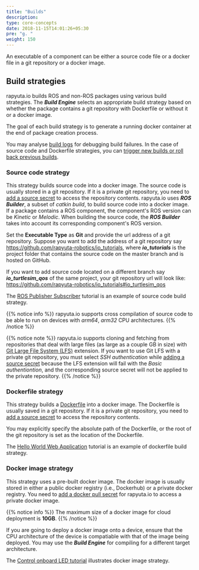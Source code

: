 ```yaml
---
title: "Builds"
description:
type: core-concepts
date: 2018-11-15T14:01:26+05:30
pre: "g. "
weight: 150
---
```

An executable of a component can be either a source code file or a docker file in a git repository or a docker image.

## Build strategies
rapyuta.io builds ROS and non-ROS packages using various build strategies.
The ***Build Engine*** selects an appropriate build strategy based on
whether the package contains a git repository with Dockerfile or
without it or a docker image.

The goal of each build strategy is to generate a running docker container
at the end of package creation process.

You may analyse [build logs](/core-concepts/logging/build-logs) for
debugging build failures. In the case of source code and Dockerfile
strategies, you can
[trigger new builds or roll back previous builds](/core-concepts/builds/trigger-rollback).

### Source code strategy
This strategy builds source code into a docker image. The source code
is usually stored in a git repository. If it is a private git repository,
you need to [add a source secret](/core-concepts/secrets/source-secret)
to access the repository contents. rapyuta.io uses ***ROS Builder***, a subset of *catkin build*, to build source code into a docker image. If a package contains a ROS component, the component's ROS version can be *Kinetic* or *Melodic*. When building the source code, the ***ROS Builder*** takes into account its corresponding component's ROS version. 

Set the **Executable Type** as **Git** and provide the url address of
a git repository. Suppose you want to add the address of a git repository
say https://github.com/rapyuta-robotics/io_tutorials,
where ***io_tutorials*** is the project folder that contains the source
code on the master branch and is hosted on GitHub.

If you want to add source code located on a different branch say
***io_turtlesim_qos*** of the same project, your git repository url
will look like:
https://github.com/rapyuta-robotics/io_tutorials#io_turtlesim_qos

The [ROS Publisher Subscriber](/dev-tutorials/ros-publisher-subscriber)
tutorial is an example of source code build strategy.

{{% notice info %}}
rapyuta.io supports cross compilation of source code
to be able to run on devices with *arm64*, *arm32* CPU
architectures.
{{% /notice %}}

{{% notice note %}}
rapyuta.io supports cloning and fetching from repositories
that deal with large files (as large as a couple GB in size) with
[Git Large File System (LFS)](https://git-lfs.github.com/) extension.
If you want to use Git LFS with a private git repository, you must select *SSH authentication* while [adding a source secret](/core-concepts/secrets/source-secret/) because the LFS extension will fail with the *Basic authentiontion*, and the corresponding source secret will not be applied to the private repository.
{{% /notice %}}

### Dockerfile strategy
This strategy builds a [Dockerfile](https://docs.docker.com/engine/reference/builder/) into a docker image. The Dockerfile is
usually saved in a git repository. If it is a private git repository,
you need to [add a source secret](/core-concepts/secrets/source-secret)
to access the repository contents.

You may explicitly specify the absolute path of the Dockerfile, or
the root of the git repository is set as the location of the Dockerfile.

The [Hello World Web Application](/dev-tutorials/hello-world/) tutorial is
an example of dockerfile build strategy.

### Docker image strategy
This strategy uses a pre-built docker image. The docker image is usually
stored in either a public docker registry (i.e., Dockerhub) or a private
docker registry. You need to [add a docker pull secret](/core-concepts/secrets/docker-pull-secret/) for rapyuta.io to access a private docker image.

{{% notice info %}}
The maximum size of a docker image for cloud deployment is **10GB**.
{{% /notice %}}

If you are going to deploy a docker image onto a device, ensure that the
CPU architecture of the device is compatiable with that of the image being
deployed. You may use the ***Build Engine*** for compiling for a different
target architecture.

The [Control onboard LED tutorial](/dev-tutorials/control-onboard-led)
illustrates docker image strategy.
